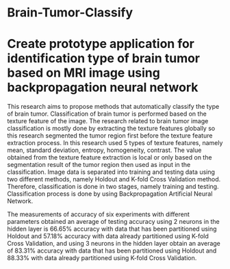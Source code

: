 # Brain-Tumor-Classify
# Create prototype application for identification type of brain tumor based on MRI image using backpropagation neural network

This research aims to propose methods that automatically classify the type of brain tumor. Classification of brain tumor is performed based on the texture feature of the image. The research related to brain tumor image classification is mostly done by extracting the texture features globally so this research segmented the tumor region first before the texture feature extraction process. In this research used 5 types of texture features, namely mean, standard deviation, entropy, homogeneity, contrast. The value obtained from the texture feature extraction is local or only based on the segmentation result of the tumor region then used as input in the classification. Image data is separated into training and testing data using two different methods, namely Holdout and K-fold Cross Validation method. Therefore, classification is done in two stages, namely training and testing. Classification process is done by using Backpropagation Artificial Neural Network.

The measurements of accuracy of six experiments with different parameters obtained an average of testing accuracy using 2 neurons in the hidden layer is 66.65% accuracy with data that has been partitioned using Holdout and 57.18% accuracy with data already partitioned using K-fold Cross Validation, and using 3 neurons in the hidden layer obtain an average of 83.31% accuracy with data that has been partitioned using Holdout and 88.33% with data already partitioned using K-fold Cross Validation.

